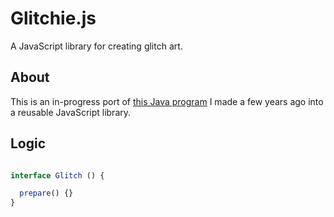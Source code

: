 # Glitchie.js
A JavaScript library for creating glitch art.

## About
This is an in-progress port of [this Java program](https://github.com/stemmlerjs/glitchie) I made a few years ago into a reusable JavaScript library.

## Logic

```javascript

interface Glitch () {

  prepare() {}
}
```

